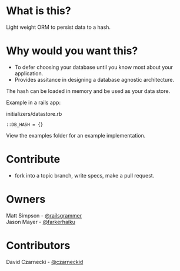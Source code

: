 # What is this?

Light weight ORM to persist data to a hash. 

# Why would you want this?

- To defer choosing your database until you know most about your application.
- Provides assitance in designing a database agnostic architecture.

The hash can be loaded in memory and be used as your data store.  

Example in a rails app:

initializers/datastore.rb

`
::DB_HASH = {}
`

View the examples folder for an example implementation.

# Contribute

- fork into a topic branch, write specs, make a pull request.

# Owners

Matt Simpson - [@railsgrammer](https://twitter.com/railsgrammer)
<br />
Jason Mayer - [@farkerhaiku](https://twitter.com/farkerhaiku)

# Contributors

David Czarnecki - [@czarneckid](https://twitter.com/czarneckid)

